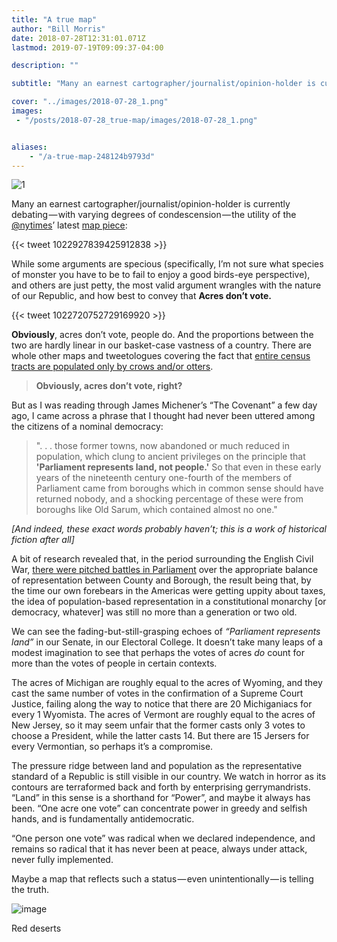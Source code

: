 ```yaml
---
title: "A true map"
author: "Bill Morris"
date: 2018-07-28T12:31:01.071Z
lastmod: 2019-07-19T09:09:37-04:00

description: ""

subtitle: "Many an earnest cartographer/journalist/opinion-holder is currently debating — with varying degrees of condescension — the utility of the…"

cover: "../images/2018-07-28_1.png" 
images:
 - "/posts/2018-07-28_true-map/images/2018-07-28_1.png" 


aliases:
    - "/a-true-map-248124b9793d"
---
```


![1](../images/2018-07-28_1.png)

Many an earnest cartographer/journalist/opinion-holder is currently debating — with varying degrees of condescension — the utility of the [@nytimes](https://twitter.com/nytimes)’ latest [map piece](https://www.nytimes.com/interactive/2018/upshot/election-2016-voting-precinct-maps.html):

{{< tweet 1022927839425912838 >}}


While some arguments are specious (specifically, I’m not sure what species of monster you have to be to fail to enjoy a good birds-eye perspective), and others are just petty, the most valid argument wrangles with the nature of our Republic, and how best to convey that **Acres don’t vote.**

{{< tweet 1022720752729169920 >}}


**Obviously**, acres don’t vote, people do. And the proportions between the two are hardly linear in our basket-case vastness of a country. There are whole other maps and tweetologues covering the fact that [entire census tracts are populated only by crows and/or otters](http://mapsbynik.com/maps/census0pop/).

> **Obviously, acres don’t vote, right?**

But as I was reading through James Michener’s “The Covenant” a few day ago, I came across a phrase that I thought had never been uttered among the citizens of a nominal democracy:

> ". . . those former towns, now abandoned or much reduced in population, which clung to ancient privileges on the principle that **'Parliament represents land, not people.'** So that even in these early years of the nineteenth century one-fourth of the members of Parliament came from boroughs which in common sense should have returned nobody, and a shocking percentage of these were from boroughs like Old Sarum, which contained almost no one."

_[And indeed, these exact words probably haven’t; this is a work of historical fiction after all]_

A bit of research revealed that, in the period surrounding the English Civil War, [there were pitched battles in Parliament](https://www.parliament.uk/about/living-heritage/evolutionofparliament/parliamentaryauthority/civilwar/overview/commons-representation-changes/) over the appropriate balance of representation between County and Borough, the result being that, by the time our own forebears in the Americas were getting uppity about taxes, the idea of population-based representation in a constitutional monarchy [or democracy, whatever] was still no more than a generation or two old.

We can see the fading-but-still-grasping echoes of _“Parliament represents land”_ in our Senate, in our Electoral College. It doesn’t take many leaps of a modest imagination to see that perhaps the votes of acres _do_ count for more than the votes of people in certain contexts.

The acres of Michigan are roughly equal to the acres of Wyoming, and they cast the same number of votes in the confirmation of a Supreme Court Justice, failing along the way to notice that there are 20 Michiganiacs for every 1 Wyomista. The acres of Vermont are roughly equal to the acres of New Jersey, so it may seem unfair that the former casts only 3 votes to choose a President, while the latter casts 14. But there are 15 Jersers for every Vermontian, so perhaps it’s a compromise.

The pressure ridge between land and population as the representative standard of a Republic is still visible in our country. We watch in horror as its contours are terraformed back and forth by enterprising gerrymandrists. “Land” in this sense is a shorthand for “Power”, and maybe it always has been. “One acre one vote” can concentrate power in greedy and selfish hands, and is fundamentally antidemocratic.

“One person one vote” was radical when we declared independence, and remains so radical that it has never been at peace, always under attack, never fully implemented.

Maybe a map that reflects such a status — even unintentionally — is telling the truth.



![image](../images/2018-07-28_1.png)

Red deserts
